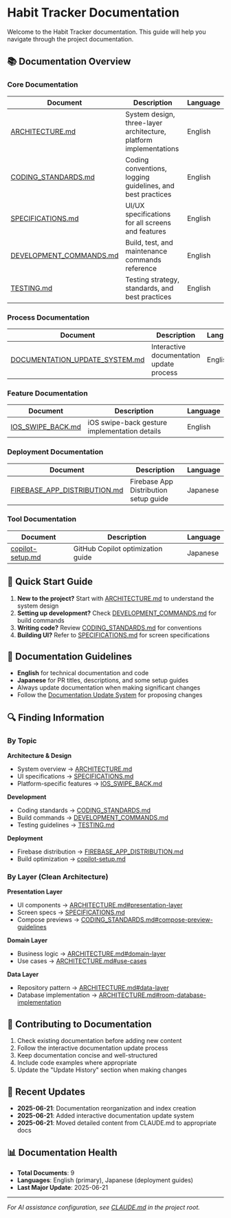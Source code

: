 # Habit Tracker Documentation

Welcome to the Habit Tracker documentation. This guide will help you navigate through the project documentation.

## 📚 Documentation Overview

### Core Documentation

| Document | Description | Language |
|----------|-------------|----------|
| [ARCHITECTURE.md](./ARCHITECTURE.md) | System design, three-layer architecture, platform implementations | English |
| [CODING_STANDARDS.md](./CODING_STANDARDS.md) | Coding conventions, logging guidelines, and best practices | English |
| [SPECIFICATIONS.md](./SPECIFICATIONS.md) | UI/UX specifications for all screens and features | English |
| [DEVELOPMENT_COMMANDS.md](./DEVELOPMENT_COMMANDS.md) | Build, test, and maintenance commands reference | English |
| [TESTING.md](./TESTING.md) | Testing strategy, standards, and best practices | English |

### Process Documentation

| Document | Description | Language |
|----------|-------------|----------|
| [DOCUMENTATION_UPDATE_SYSTEM.md](./DOCUMENTATION_UPDATE_SYSTEM.md) | Interactive documentation update process | English |

### Feature Documentation

| Document | Description | Language |
|----------|-------------|----------|
| [IOS_SWIPE_BACK.md](./IOS_SWIPE_BACK.md) | iOS swipe-back gesture implementation details | English |

### Deployment Documentation

| Document | Description | Language |
|----------|-------------|----------|
| [FIREBASE_APP_DISTRIBUTION.md](./FIREBASE_APP_DISTRIBUTION.md) | Firebase App Distribution setup guide | Japanese |

### Tool Documentation

| Document | Description | Language |
|----------|-------------|----------|
| [copilot-setup.md](./copilot-setup.md) | GitHub Copilot optimization guide | Japanese |

## 🚀 Quick Start Guide

1. **New to the project?** Start with [ARCHITECTURE.md](./ARCHITECTURE.md) to understand the system design
2. **Setting up development?** Check [DEVELOPMENT_COMMANDS.md](./DEVELOPMENT_COMMANDS.md) for build commands
3. **Writing code?** Review [CODING_STANDARDS.md](./CODING_STANDARDS.md) for conventions
4. **Building UI?** Refer to [SPECIFICATIONS.md](./SPECIFICATIONS.md) for screen specifications

## 📖 Documentation Guidelines

- **English** for technical documentation and code
- **Japanese** for PR titles, descriptions, and some setup guides
- Always update documentation when making significant changes
- Follow the [Documentation Update System](./DOCUMENTATION_UPDATE_SYSTEM.md) for proposing changes

## 🔍 Finding Information

### By Topic

**Architecture & Design**
- System overview → [ARCHITECTURE.md](./ARCHITECTURE.md)
- UI specifications → [SPECIFICATIONS.md](./SPECIFICATIONS.md)
- Platform-specific features → [IOS_SWIPE_BACK.md](./IOS_SWIPE_BACK.md)

**Development**
- Coding standards → [CODING_STANDARDS.md](./CODING_STANDARDS.md)
- Build commands → [DEVELOPMENT_COMMANDS.md](./DEVELOPMENT_COMMANDS.md)
- Testing guidelines → [TESTING.md](./TESTING.md)

**Deployment**
- Firebase distribution → [FIREBASE_APP_DISTRIBUTION.md](./FIREBASE_APP_DISTRIBUTION.md)
- Build optimization → [copilot-setup.md](./copilot-setup.md)

### By Layer (Clean Architecture)

**Presentation Layer**
- UI components → [ARCHITECTURE.md#presentation-layer](./ARCHITECTURE.md#presentation-layer)
- Screen specs → [SPECIFICATIONS.md](./SPECIFICATIONS.md)
- Compose previews → [CODING_STANDARDS.md#compose-preview-guidelines](./CODING_STANDARDS.md#compose-preview-guidelines)

**Domain Layer**
- Business logic → [ARCHITECTURE.md#domain-layer](./ARCHITECTURE.md#domain-layer)
- Use cases → [ARCHITECTURE.md#use-cases](./ARCHITECTURE.md#use-cases)

**Data Layer**
- Repository pattern → [ARCHITECTURE.md#data-layer](./ARCHITECTURE.md#data-layer)
- Database implementation → [ARCHITECTURE.md#room-database-implementation](./ARCHITECTURE.md#room-database-implementation)

## 📝 Contributing to Documentation

1. Check existing documentation before adding new content
2. Follow the interactive documentation update process
3. Keep documentation concise and well-structured
4. Include code examples where appropriate
5. Update the "Update History" section when making changes

## 🔄 Recent Updates

- **2025-06-21**: Documentation reorganization and index creation
- **2025-06-21**: Added interactive documentation update system
- **2025-06-21**: Moved detailed content from CLAUDE.md to appropriate docs

## 📊 Documentation Health

- **Total Documents**: 9
- **Languages**: English (primary), Japanese (deployment guides)
- **Last Major Update**: 2025-06-21

---

*For AI assistance configuration, see [CLAUDE.md](../CLAUDE.md) in the project root.*